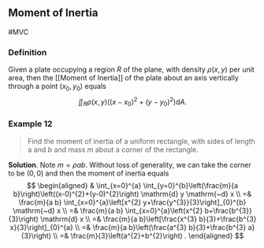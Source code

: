 ## Moment of Inertia
#MVC 
### Definition
Given a plate occupying a region $R$ of the plane, with density $\rho(x, y)$ per unit area, then the [[Moment of Inertia]] of the plate about an axis vertically through a point $\left(x_{0}, y_{0}\right)$ equals
$$
\iint_{R} \rho(x, y)\left(\left(x-x_{0}\right)^{2}+\left(y-y_{0}\right)^{2}\right) \mathrm{d} A.
$$

### Example 12
>Find the moment of inertia of a uniform rectangle, with sides of length a and $b$ and mass $m$ about a corner of the rectangle.

**Solution**. Note $m=\rho a b$. Without loss of generality, we can take the corner to be $(0,0)$ and then the moment of inertia equals
$$
\begin{aligned}
& \int_{x=0}^{a} \int_{y=0}^{b}\left(\frac{m}{a b}\right)\left((x-0)^{2}+(y-0)^{2}\right) \mathrm{d} y \mathrm{~d} x \\
=& \frac{m}{a b} \int_{x=0}^{a}\left[x^{2} y+\frac{y^{3}}{3}\right]_{0}^{b} \mathrm{~d} x \\
=& \frac{m}{a b} \int_{x=0}^{a}\left(x^{2} b+\frac{b^{3}}{3}\right) \mathrm{d} x \\
=& \frac{m}{a b}\left[\frac{x^{3} b}{3}+\frac{b^{3} x}{3}\right]_{0}^{a} \\
=& \frac{m}{a b}\left(\frac{a^{3} b}{3}+\frac{b^{3} a}{3}\right) \\
=& \frac{m}{3}\left(a^{2}+b^{2}\right) .
\end{aligned}
$$